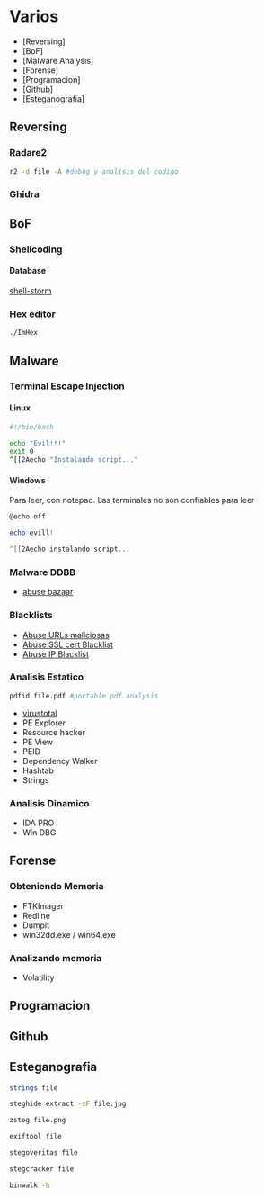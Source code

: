 # Varios

* [Reversing]
* [BoF]
* [Malware Analysis]
* [Forense]
* [Programacion]
* [Github]
* [Esteganografia]


## Reversing

### Radare2

```bash
r2 -d file -A #debug y analisis del codigo
```

### Ghidra

## BoF

### Shellcoding

#### Database

[shell-storm](http://shell-storm.org/shellcode/)

### Hex editor

```bash
./ImHex
```

## Malware 

### Terminal Escape Injection

#### Linux

```bash
#!/bin/bash

echo "Evil!!!"
exit 0
^[[2Aecho "Instalando script..."
```

#### Windows

Para leer, con notepad. Las terminales no son confiables para leer
```powershell
@echo off

echo evill!

^[[2Aecho instalando script...
```

### Malware DDBB

* [abuse bazaar](https://bazaar.abuse.ch/browse/)

### Blacklists

* [Abuse URLs maliciosas](https://urlhaus.abuse.ch/browse/)
* [Abuse SSL cert Blacklist](https://sslbl.abuse.ch/blacklist/)
* [Abuse IP Blacklist](https://feodotracker.abuse.ch/blocklist/)

### Analisis Estatico

```bash
pdfid file.pdf #portable pdf analysis
```

* [virustotal](virustotal.com)
* PE Explorer
* Resource hacker
* PE View
* PEID
* Dependency Walker
* Hashtab
* Strings

### Analisis Dinamico

* IDA PRO
* Win DBG

## Forense

### Obteniendo Memoria

* FTKImager
* Redline
* Dumpit
* win32dd.exe / win64.exe

### Analizando memoria

* Volatility

## Programacion
## Github
## Esteganografia

```bash
strings file
```

```bash
steghide extract -sF file.jpg
```

```bash
zsteg file.png
```

```bash
exiftool file
```

```bash
stegoveritas file
```

```bash
stegcracker file
```

```bash
binwalk -h
```





